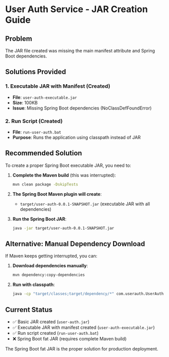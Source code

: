 # User Auth Service - JAR Creation Guide

## Problem
The JAR file created was missing the main manifest attribute and Spring Boot dependencies.

## Solutions Provided

### 1. Executable JAR with Manifest (Created)
- **File**: `user-auth-executable.jar`
- **Size**: 100KB
- **Issue**: Missing Spring Boot dependencies (NoClassDefFoundError)

### 2. Run Script (Created)
- **File**: `run-user-auth.bat`
- **Purpose**: Runs the application using classpath instead of JAR

## Recommended Solution

To create a proper Spring Boot executable JAR, you need to:

1. **Complete the Maven build** (this was interrupted):
   ```bash
   mvn clean package -DskipTests
   ```

2. **The Spring Boot Maven plugin will create**:
   - `target/user-auth-0.0.1-SNAPSHOT.jar` (executable JAR with all dependencies)

3. **Run the Spring Boot JAR**:
   ```bash
   java -jar target/user-auth-0.0.1-SNAPSHOT.jar
   ```

## Alternative: Manual Dependency Download

If Maven keeps getting interrupted, you can:

1. **Download dependencies manually**:
   ```bash
   mvn dependency:copy-dependencies
   ```

2. **Run with classpath**:
   ```bash
   java -cp "target/classes;target/dependency/*" com.userauth.UserAuthApplication
   ```

## Current Status
- ✅ Basic JAR created (`user-auth.jar`)
- ✅ Executable JAR with manifest created (`user-auth-executable.jar`)
- ✅ Run script created (`run-user-auth.bat`)
- ❌ Spring Boot fat JAR (requires complete Maven build)

The Spring Boot fat JAR is the proper solution for production deployment.
